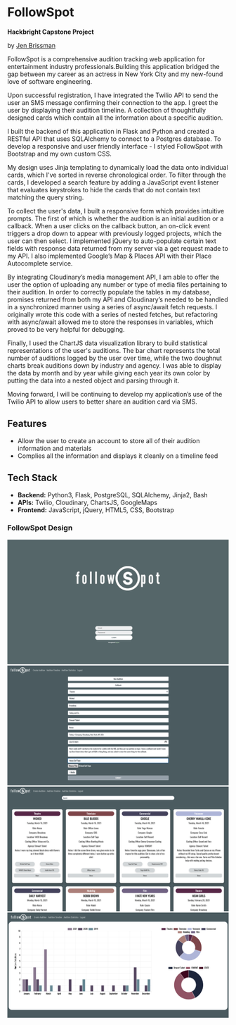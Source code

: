 # FollowSpot

**Hackbright Capstone Project**

by [Jen Brissman](https://www.linkedin.com/in/jenbrissman/)

FollowSpot is a comprehensive audition tracking web application for entertainment industry professionals.Building this application bridged the gap between my career as an actress in New York City and my new-found love of software engineering.

Upon successful registration, I have integrated the Twilio API to send the user an SMS message confirming their connection to the app. I greet the user by displaying their audition timeline. A collection of thoughtfully designed cards which contain all the information about a specific audition.

I built the backend of this application in Flask and Python and created a RESTful API that uses SQLAlchemy to connect to a Postgres database. To develop a responsive and user friendly interface -  I styled FollowSpot with Bootstrap and my own custom CSS.

My design uses Jinja templating to dynamically load the data onto individual cards, which I've sorted in reverse chronological order. To filter through the cards, I developed a search feature by adding a JavaScript event listener that evaluates keystrokes to hide the cards that do not contain text matching the query string. 

To collect the user's data, I built a responsive form which provides intuitive prompts. The first of which is whether the audition is an initial audition or a callback.
When a user clicks on the callback button, an on-click event triggers a drop down to appear with previously logged projects, which the user can then select. I implemented jQuery to auto-populate certain text fields with response data returned from my server via a get request made to my API.
I also implemented Google’s Map & Places API with their Place Autocomplete service.

By integrating Cloudinary’s media management API, I am able to offer the user the option of uploading any number or type of media files pertaining to their audition. In order to correctly populate the tables in my database, promises returned from both my API and Cloudinary’s needed to be handled in a synchronized manner using a series of async/await fetch requests. I originally wrote this code with a series of nested fetches, but refactoring with async/await allowed me to store the responses in variables, which proved to be very helpful for debugging.

Finally, I used the ChartJS data visualization library to build statistical representations of the user's auditions. The bar chart represents the total number of auditions logged by the user over time, while the two doughnut charts break auditions down by industry and agency. I was able to display the data by month and by year while giving each year its own color by putting the data into a nested object and parsing through it. 

Moving forward, I will be continuing to develop my application’s use of the Twilio API to allow users to better share an audition card via SMS. 

## Features
- Allow the user to create an account to store all of their audition information and materials
- Complies all the information and displays it cleanly on a timeline feed

## Tech Stack
- **Backend:** Python3, Flask, PostgreSQL, SQLAlchemy, Jinja2, Bash
- **APIs:** Twilio, Cloudinary, ChartsJS, GoogleMaps
- **Frontend:** JavaScript, jQuery, HTML5, CSS, Bootstrap

### FollowSpot Design


![alt text](static/img/Home.png)
![alt text](static/img/Input.png)
![alt text](static/img/Audition.png)
![alt text](static/img/Charts.png)